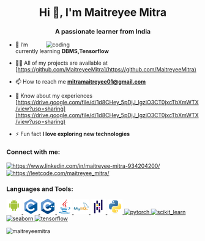 <h1 align="center">Hi 👋, I'm Maitreyee Mitra</h1>
<h3 align="center">A passionate learner from India</h3>
<img align="right"alt="coding"width="400"src="https://tenor.com/view/scaler-create-impact-coding-programming-chill-gif-24991316">

- 🌱 I’m currently learning **DBMS,Tensorflow**

- 👨‍💻 All of my projects are available at [https://github.com/MaitreyeeMitra](https://github.com/MaitreyeeMitra)

- 📫 How to reach me **mitramaitreyee01@gmail.com**

- 📄 Know about my experiences [https://drive.google.com/file/d/1d8CHey_5pDjJ_lgziO3CT0jxcTbXmWTX/view?usp=sharing](https://drive.google.com/file/d/1d8CHey_5pDjJ_lgziO3CT0jxcTbXmWTX/view?usp=sharing)

- ⚡ Fun fact **I love exploring new technologies**

<h3 align="left">Connect with me:</h3>
<p align="left">
<a href="https://linkedin.com/in/https://www.linkedin.com/in/maitreyee-mitra-934204200/" target="blank"><img align="center" src="https://raw.githubusercontent.com/rahuldkjain/github-profile-readme-generator/master/src/images/icons/Social/linked-in-alt.svg" alt="https://www.linkedin.com/in/maitreyee-mitra-934204200/" height="30" width="40" /></a>
<a href="https://www.leetcode.com/https://leetcode.com/maitreyee_mitra/" target="blank"><img align="center" src="https://raw.githubusercontent.com/rahuldkjain/github-profile-readme-generator/master/src/images/icons/Social/leet-code.svg" alt="https://leetcode.com/maitreyee_mitra/" height="30" width="40" /></a>
</p>

<h3 align="left">Languages and Tools:</h3>
<p align="left"> <a href="https://developer.android.com" target="_blank" rel="noreferrer"> <img src="https://raw.githubusercontent.com/devicons/devicon/master/icons/android/android-original-wordmark.svg" alt="android" width="40" height="40"/> </a> <a href="https://www.cprogramming.com/" target="_blank" rel="noreferrer"> <img src="https://raw.githubusercontent.com/devicons/devicon/master/icons/c/c-original.svg" alt="c" width="40" height="40"/> </a> <a href="https://www.w3schools.com/cpp/" target="_blank" rel="noreferrer"> <img src="https://raw.githubusercontent.com/devicons/devicon/master/icons/cplusplus/cplusplus-original.svg" alt="cplusplus" width="40" height="40"/> </a> <a href="https://www.java.com" target="_blank" rel="noreferrer"> <img src="https://raw.githubusercontent.com/devicons/devicon/master/icons/java/java-original.svg" alt="java" width="40" height="40"/> </a> <a href="https://www.mysql.com/" target="_blank" rel="noreferrer"> <img src="https://raw.githubusercontent.com/devicons/devicon/master/icons/mysql/mysql-original-wordmark.svg" alt="mysql" width="40" height="40"/> </a> <a href="https://pandas.pydata.org/" target="_blank" rel="noreferrer"> <img src="https://raw.githubusercontent.com/devicons/devicon/2ae2a900d2f041da66e950e4d48052658d850630/icons/pandas/pandas-original.svg" alt="pandas" width="40" height="40"/> </a> <a href="https://www.python.org" target="_blank" rel="noreferrer"> <img src="https://raw.githubusercontent.com/devicons/devicon/master/icons/python/python-original.svg" alt="python" width="40" height="40"/> </a> <a href="https://pytorch.org/" target="_blank" rel="noreferrer"> <img src="https://www.vectorlogo.zone/logos/pytorch/pytorch-icon.svg" alt="pytorch" width="40" height="40"/> </a> <a href="https://scikit-learn.org/" target="_blank" rel="noreferrer"> <img src="https://upload.wikimedia.org/wikipedia/commons/0/05/Scikit_learn_logo_small.svg" alt="scikit_learn" width="40" height="40"/> </a> <a href="https://seaborn.pydata.org/" target="_blank" rel="noreferrer"> <img src="https://seaborn.pydata.org/_images/logo-mark-lightbg.svg" alt="seaborn" width="40" height="40"/> </a> <a href="https://www.tensorflow.org" target="_blank" rel="noreferrer"> <img src="https://www.vectorlogo.zone/logos/tensorflow/tensorflow-icon.svg" alt="tensorflow" width="40" height="40"/> </a> </p>

<p><img align="center" src="https://github-readme-stats.vercel.app/api/top-langs?username=maitreyeemitra&show_icons=true&locale=en&layout=compact" alt="maitreyeemitra" /></p>

